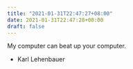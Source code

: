 ```yaml
---
title: "2021-01-31T22:47:27+08:00"
date: 2021-01-31T22:47:28+08:00
draft: false
---
```


My computer can beat up your computer.
- Karl Lehenbauer
